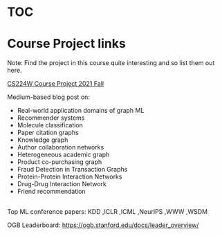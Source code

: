 # TOC



# Course Project links

Note: Find the project in this course quite interesting and so list them out here.

[CS224W Course Project 2021 Fall](https://docs.google.com/document/d/e/2PACX-1vRMprg-Uz9oEnjXOJpRPJ5oyEXRnJAz9qVeEB04sucx2o2RtQ-HRfom6IWS5ONhfoly0TOmJM7BxIzJ/pub)

Medium-based blog post on:
- Real-world application domains of graph ML
- Recommender systems
- Molecule classification
- Paper citation graphs
- Knowledge graph
- Author collaboration networks
- Heterogeneous academic graph
- Product co-purchasing graph
- Fraud Detection in Transaction Graphs
- Protein-Protein Interaction Networks
- Drug-Drug Interaction Network
- Friend recommendation

## 

Top ML conference papers: KDD ,ICLR ,ICML ,NeurIPS ,WWW ,WSDM

OGB Leaderboard: https://ogb.stanford.edu/docs/leader_overview/